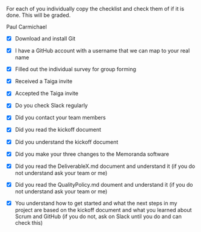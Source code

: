 For each of you individually copy the checklist and check them of if it is done. This will be graded.

Paul Carmichael
  
- [X] Download and install Git
  
- [X] I have a GitHub account with a username that we can map to your real name

- [X] Filled out the individual survey for group forming

- [X] Received a Taiga invite

- [X] Accepted the Taiga invite

- [X] Do you check Slack regularly

- [X] Did you contact your team members

- [X] Did you read the kickoff document

- [X] Did you understand the kickoff document

- [X] Did you make your three changes to the Memoranda software

- [X] Did you read the DeliverableX.md document and understand it (if you do not understand ask your team or me)

- [X] Did you read the QualityPolicy.md doument and understand it (if you do not understand ask your team or me)

- [X] You understand how to get started and what the next steps in my project are based on the kickoff document and what you learned about Scrum and GitHub (if you do not, ask on Slack until you do and can check this)
